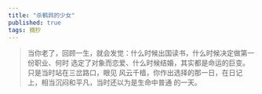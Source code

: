 ```yaml
---
title: "杀鹌鹑的少女"
published: true
tags: 摘抄
---
```


> 当你老了，回顾一生，就会发觉：什么时候出国读书，什么时候决定做第一份职业、何时
> 选定了对象而恋爱、什么时候结婚，其实都是命运的巨变。只是当时站在三岔路口，眼见
> 风云千樯，你作出选择的那一日，在日记上，相当沉闷和平凡，当时还以为是生命中普通
> 的一天。
